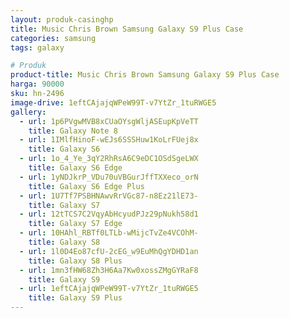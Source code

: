 ```yaml
---
layout: produk-casinghp
title: Music Chris Brown Samsung Galaxy S9 Plus Case
categories: samsung
tags: galaxy

# Produk
product-title: Music Chris Brown Samsung Galaxy S9 Plus Case
harga: 90000
sku: hn-2496
image-drive: 1eftCAjajqWPeW99T-v7YtZr_1tuRWGE5
gallery:
  - url: 1p6PVgwMVB8xCUaOYsgWljASEupKpVeTT
    title: Galaxy Note 8
  - url: 1IMlfHinoF-wEJs6SSSHuw1KoLrFUej8x
    title: Galaxy S6
  - url: 1o_4_Ye_3qY2RhRsA6C9eDC1OSdSgeLWX
    title: Galaxy S6 Edge
  - url: 1yNDJkrP_VDu70uVBGurJffTXXeco_orN
    title: Galaxy S6 Edge Plus
  - url: 1U7Tf7PSBHNAwvRrVGc87-n8Ez21lE73-
    title: Galaxy S7
  - url: 12tTCS7C2VqyAbHcyudPJz29pNukh58d1
    title: Galaxy S7 Edge
  - url: 10HAhl_RBTf0LTLb-wMijcTvZe4VCOhM-
    title: Galaxy S8
  - url: 1l0D4Eo87cfU-2cEG_w9EuMhQgYDHD1an
    title: Galaxy S8 Plus
  - url: 1mn3fHW68Zh3H6Aa7Kw0xossZMgGYRaF8
    title: Galaxy S9
  - url: 1eftCAjajqWPeW99T-v7YtZr_1tuRWGE5
    title: Galaxy S9 Plus
---
```

